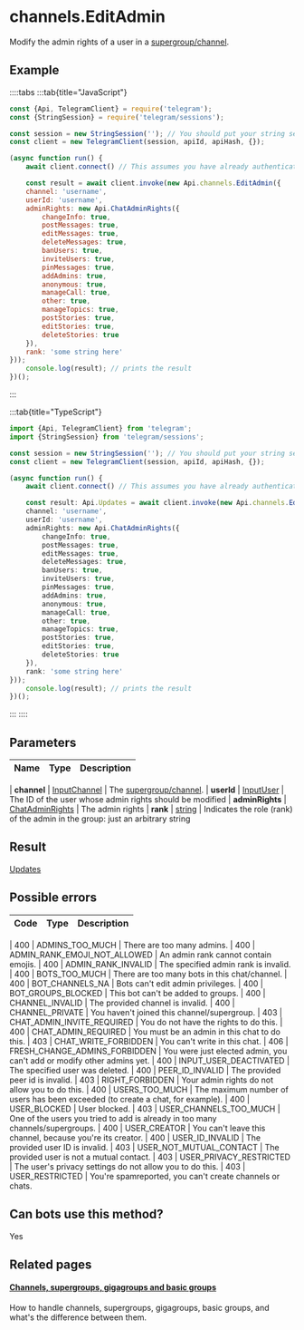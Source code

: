 # channels.EditAdmin

Modify the admin rights of a user in a [supergroup/channel](https://core.telegram.org/api/channel).



## Example

::::tabs
:::tab{title="JavaScript"}
```js
const {Api, TelegramClient} = require('telegram');
const {StringSession} = require('telegram/sessions');

const session = new StringSession(''); // You should put your string session here
const client = new TelegramClient(session, apiId, apiHash, {});

(async function run() {
    await client.connect() // This assumes you have already authenticated with .start()

    const result = await client.invoke(new Api.channels.EditAdmin({
    channel: 'username',
    userId: 'username',
    adminRights: new Api.ChatAdminRights({
        changeInfo: true,
        postMessages: true,
        editMessages: true,
        deleteMessages: true,
        banUsers: true,
        inviteUsers: true,
        pinMessages: true,
        addAdmins: true,
        anonymous: true,
        manageCall: true,
        other: true,
        manageTopics: true,
        postStories: true,
        editStories: true,
        deleteStories: true
    }),
    rank: 'some string here'
}));
    console.log(result); // prints the result
})();
```
:::

:::tab{title="TypeScript"}
```ts
import {Api, TelegramClient} from 'telegram';
import {StringSession} from 'telegram/sessions';

const session = new StringSession(''); // You should put your string session here
const client = new TelegramClient(session, apiId, apiHash, {});

(async function run() {
    await client.connect() // This assumes you have already authenticated with .start()

    const result: Api.Updates = await client.invoke(new Api.channels.EditAdmin({
    channel: 'username',
    userId: 'username',
    adminRights: new Api.ChatAdminRights({
        changeInfo: true,
        postMessages: true,
        editMessages: true,
        deleteMessages: true,
        banUsers: true,
        inviteUsers: true,
        pinMessages: true,
        addAdmins: true,
        anonymous: true,
        manageCall: true,
        other: true,
        manageTopics: true,
        postStories: true,
        editStories: true,
        deleteStories: true
    }),
    rank: 'some string here'
}));
    console.log(result); // prints the result
})();
```
:::
::::



## Parameters

| Name | Type | Description |
| :--: | ---- | ----------- |

| **channel** | [InputChannel](https://core.telegram.org/type/InputChannel) | The [supergroup/channel](https://core.telegram.org/api/channel). 
| **userId** | [InputUser](https://core.telegram.org/type/InputUser) | The ID of the user whose admin rights should be modified 
| **adminRights** | [ChatAdminRights](https://core.telegram.org/type/ChatAdminRights) | The admin rights 
| **rank** | [string](https://core.telegram.org/type/string) | Indicates the role (rank) of the admin in the group: just an arbitrary string 


## Result

[Updates](https://core.telegram.org/type/Updates)



## Possible errors

| Code | Type | Description |
| :--: | ---- | ----------- |

| 400 | ADMINS\_TOO\_MUCH | There are too many admins. 
| 400 | ADMIN\_RANK\_EMOJI\_NOT\_ALLOWED | An admin rank cannot contain emojis. 
| 400 | ADMIN\_RANK\_INVALID | The specified admin rank is invalid. 
| 400 | BOTS\_TOO\_MUCH | There are too many bots in this chat/channel. 
| 400 | BOT\_CHANNELS\_NA | Bots can't edit admin privileges. 
| 400 | BOT\_GROUPS\_BLOCKED | This bot can't be added to groups. 
| 400 | CHANNEL\_INVALID | The provided channel is invalid. 
| 400 | CHANNEL\_PRIVATE | You haven't joined this channel/supergroup. 
| 403 | CHAT\_ADMIN\_INVITE\_REQUIRED | You do not have the rights to do this. 
| 400 | CHAT\_ADMIN\_REQUIRED | You must be an admin in this chat to do this. 
| 403 | CHAT\_WRITE\_FORBIDDEN | You can't write in this chat. 
| 406 | FRESH\_CHANGE\_ADMINS\_FORBIDDEN | You were just elected admin, you can't add or modify other admins yet. 
| 400 | INPUT\_USER\_DEACTIVATED | The specified user was deleted. 
| 400 | PEER\_ID\_INVALID | The provided peer id is invalid. 
| 403 | RIGHT\_FORBIDDEN | Your admin rights do not allow you to do this. 
| 400 | USERS\_TOO\_MUCH | The maximum number of users has been exceeded (to create a chat, for example). 
| 400 | USER\_BLOCKED | User blocked. 
| 403 | USER\_CHANNELS\_TOO\_MUCH | One of the users you tried to add is already in too many channels/supergroups. 
| 400 | USER\_CREATOR | You can't leave this channel, because you're its creator. 
| 400 | USER\_ID\_INVALID | The provided user ID is invalid. 
| 403 | USER\_NOT\_MUTUAL\_CONTACT | The provided user is not a mutual contact. 
| 403 | USER\_PRIVACY\_RESTRICTED | The user's privacy settings do not allow you to do this. 
| 403 | USER\_RESTRICTED | You're spamreported, you can't create channels or chats. 


## Can bots use this method?

Yes

## Related pages

#### [Channels, supergroups, gigagroups and basic groups](https://core.telegram.org/api/channel)

How to handle channels, supergroups, gigagroups, basic groups, and what's the difference between them.




